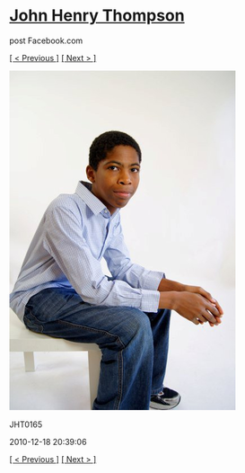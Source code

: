 # [John Henry Thompson](../README.md)
post Facebook.com

[[ < Previous ]](2010-12-18-17.md) [[ Next > ]](2010-12-18-19.md)

[![](../media/2010-12-18/Fam-2010-JHT0165.jpg)](../README.md)

JHT0165

2010-12-18 20:39:06

[[ < Previous ]](2010-12-18-17.md) [[ Next > ]](2010-12-18-19.md)